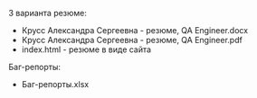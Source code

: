 3 варианта резюме:
 - Крусс Александра Сергеевна - резюме, QA Engineer.docx
 - Крусс Александра Сергеевна - резюме, QA Engineer.pdf
 - index.html - резюме в виде сайта

Баг-репорты:
 - Баг-репорты.xlsx